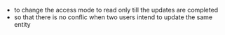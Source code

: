 - to change the access mode to read only till the updates are completed
- so that there is no conflic when two users intend to update the same entity